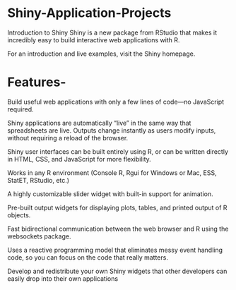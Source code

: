 # Shiny-Application-Projects
Introduction to Shiny
Shiny is a new package from RStudio that makes it incredibly easy to build interactive web applications with R.

For an introduction and live examples, visit the Shiny homepage.

# Features-

Build useful web applications with only a few lines of code—no JavaScript required.

Shiny applications are automatically “live” in the same way that spreadsheets are live. Outputs change instantly as users modify inputs, without requiring a reload of the browser.

Shiny user interfaces can be built entirely using R, or can be written directly in HTML, CSS, and JavaScript for more flexibility.

Works in any R environment (Console R, Rgui for Windows or Mac, ESS, StatET, RStudio, etc.)

A highly customizable slider widget with built-in support for animation.

Pre-built output widgets for displaying plots, tables, and printed output of R objects.

Fast bidirectional communication between the web browser and R using the websockets package.

Uses a reactive programming model that eliminates messy event handling code, so you can focus on the code that really matters.

Develop and redistribute your own Shiny widgets that other developers can easily drop into their own applications
